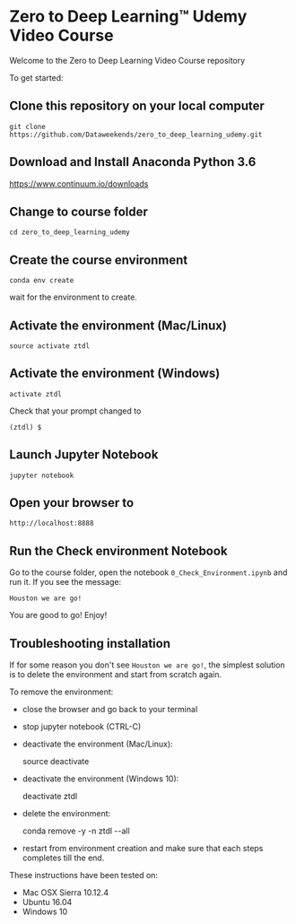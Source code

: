 # Zero to Deep Learning™ Udemy Video Course


Welcome to the Zero to Deep Learning Video Course repository

To get started:

## Clone this repository on your local computer

```
git clone https://github.com/Dataweekends/zero_to_deep_learning_udemy.git
```

## Download and Install Anaconda Python 3.6

https://www.continuum.io/downloads

## Change to course folder

```
cd zero_to_deep_learning_udemy
```

## Create the course environment

```
conda env create
```

wait for the environment to create.

## Activate the environment (Mac/Linux)
```
source activate ztdl
```

## Activate the environment (Windows)
```
activate ztdl
```

Check that your prompt changed to

```
(ztdl) $
```

## Launch Jupyter Notebook

```
jupyter notebook
```

## Open your browser to

```
http://localhost:8888
```

## Run the Check environment Notebook

Go to the course folder, open the notebook `0_Check_Environment.ipynb` and run it. If you see the message:

    Houston we are go!

You are good to go! Enjoy!



## Troubleshooting installation
If for some reason you don't see `Houston we are go!`, the simplest solution is to delete the environment and start from scratch again.

To remove the environment:

- close the browser and go back to your terminal
- stop jupyter notebook (CTRL-C)
- deactivate the environment (Mac/Linux):

    source deactivate

- deactivate the environment (Windows 10):

    deactivate ztdl

- delete the environment:

    conda remove -y -n ztdl --all

- restart from environment creation and make sure that each steps completes till the end.

These instructions have been tested on:

- Mac OSX Sierra 10.12.4
- Ubuntu 16.04
- Windows 10


